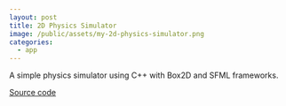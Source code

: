 ```yaml
---
layout: post
title: 2D Physics Simulator
image: /public/assets/my-2d-physics-simulator.png
categories:
  - app
---
```


A simple physics simulator using C++ with Box2D and SFML frameworks.

<a href="https://github.com/takao42/Physics-Simulator" target="_blank">Source code</a>
